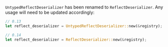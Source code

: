 `UntypedReflectDeserializer` has been renamed to `ReflectDeserializer`. Any usage will need to be updated accordingly:

```rust
// 0.13
let reflect_deserializer = UntypedReflectDeserializer::new(&registry);

// 0.14
let reflect_deserializer = ReflectDeserializer::new(&registry);
```
